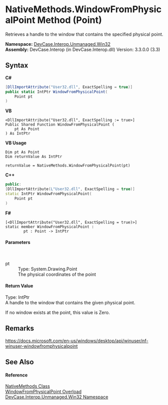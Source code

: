 # NativeMethods.WindowFromPhysicalPoint Method (Point)
 

Retrieves a handle to the window that contains the specified physical point.

**Namespace:**&nbsp;<a href="N_DevCase_Interop_Unmanaged_Win32">DevCase.Interop.Unmanaged.Win32</a><br />**Assembly:**&nbsp;DevCase.Interop (in DevCase.Interop.dll) Version: 3.3.0.0 (3.3)

## Syntax

**C#**<br />
``` C#
[DllImportAttribute("User32.dll", ExactSpelling = true)]
public static IntPtr WindowFromPhysicalPoint(
	Point pt
)
```

**VB**<br />
``` VB
<DllImportAttribute("User32.dll", ExactSpelling := true>]
Public Shared Function WindowFromPhysicalPoint ( 
	pt As Point
) As IntPtr
```

**VB Usage**<br />
``` VB Usage
Dim pt As Point
Dim returnValue As IntPtr

returnValue = NativeMethods.WindowFromPhysicalPoint(pt)
```

**C++**<br />
``` C++
public:
[DllImportAttribute(L"User32.dll", ExactSpelling = true)]
static IntPtr WindowFromPhysicalPoint(
	Point pt
)
```

**F#**<br />
``` F#
[<DllImportAttribute("User32.dll", ExactSpelling = true)>]
static member WindowFromPhysicalPoint : 
        pt : Point -> IntPtr 

```


#### Parameters
&nbsp;<dl><dt>pt</dt><dd>Type: System.Drawing.Point<br />The physical coordinates of the point</dd></dl>

#### Return Value
Type: IntPtr<br />A handle to the window that contains the given physical point. 

 If no window exists at the point, this value is Zero.

## Remarks
<a href="https://docs.microsoft.com/en-us/windows/desktop/api/winuser/nf-winuser-windowfromphysicalpoint" target="_blank">https://docs.microsoft.com/en-us/windows/desktop/api/winuser/nf-winuser-windowfromphysicalpoint</a>

## See Also


#### Reference
<a href="T_DevCase_Interop_Unmanaged_Win32_NativeMethods">NativeMethods Class</a><br /><a href="Overload_DevCase_Interop_Unmanaged_Win32_NativeMethods_WindowFromPhysicalPoint">WindowFromPhysicalPoint Overload</a><br /><a href="N_DevCase_Interop_Unmanaged_Win32">DevCase.Interop.Unmanaged.Win32 Namespace</a><br />